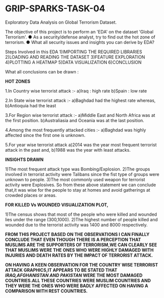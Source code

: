 # GRIP-SPARKS-TASK-04
Exploratory Data Analysis on Global Terrorism Dataset.



The objective of this project is to perform an 'EDA' on the dataset 'Global Terrorism'.
  ● As a security/defense analyst, try to find out the hot zone of terrorism.
  ● What all security issues and insights you can derive by EDA?
  
  
Steps Involved in this EDA
  1)IMPORTING THE REQUIRED LIBRARIES
  2)LOADING AND READING THE DATASET
  3)FEATURE EXPLORATION
  4)PLOTTING A HEATMAP
  5)DATA VISUALIZATION
  6)CONCLUSION
  
What all conclusions can be drawn : 
  
  **HOT ZONES**

 1.In Country wise terrorist attack :-
    a)Iraq : high rate
    b)Spain : low rate

 2.In State wise terrorist attack :- 
    a)Baghdad had the highest rate whereas,
    b)Antioquia had the least

 3.For Region wise terrorist attack :-
    a)Middle East and North Africa was at the first position.
    b)Australiasia and Oceania was at the last position.

 4.Among the most frequently attacked cities :-
    a)Baghdad was highly affected since the first one is unknown.

 5.For year wise terrorist attack
    a)2014 was the year most frequent terrorist attack in the past and,
    b)1988 was the year with least attacks.
    
**INSIGHTS DRAWN**

 1)The most frequent attack type was Bombing/Explosion. 
 2)The groups involved in terrorist activity were Talibans since the fist type of groups were unknown to people.
 3)The most commonly used weapon for terrorist activity were Explosives.
So from these above statement we can conclude that,it was wise for the people to stay at homes and avoid gatherings at crowded places or areas.

**FOR KILLED Vs WOUNDED VISUALIZATION PLOT,**

 1)The census shows that most of the people who were killed and wounded lies under the range (300,1000).
 2)The highest number of people killed and wounded due to the terrorist activity was 1400 and 8000 respectively.
 
 
**FROM THIS PROJECT BASED ON THE OBSERVATIONS I CAN FINALLY CONCLUDE THAT EVEN THOUGH THERE IS A PERCEPTION THAT MUSLIMS ARE THE SUPPORTERS OF TERRORISM,WE CAN CLEARLY SEE THAT MUSLIMS WERE THE ONES WHO WERE HIGHLY DAMAGED WITH INJURIES AND DEATH RATES BY THE IMPACT OF TERRORIST ATTACK.**

**ON HAVING A KEEN OBSERVATION FOR THE COUNTRY WISE TERRORIST ATTACK GRAPHICS,IT APPEARS TO BE STATED THAT *IRAQ,AFGHANISTAN AND PAKISTAN* WERE THE MOST DAMAGED COUNTRIES.ALL THESE COUNTRIES WERE MUSLIM COUNTRIES AND THEY WERE THE ONES WHO WERE BADLY AFFECTED ON HAVING A COMPARISON WITH REST COUNTRIES.**
